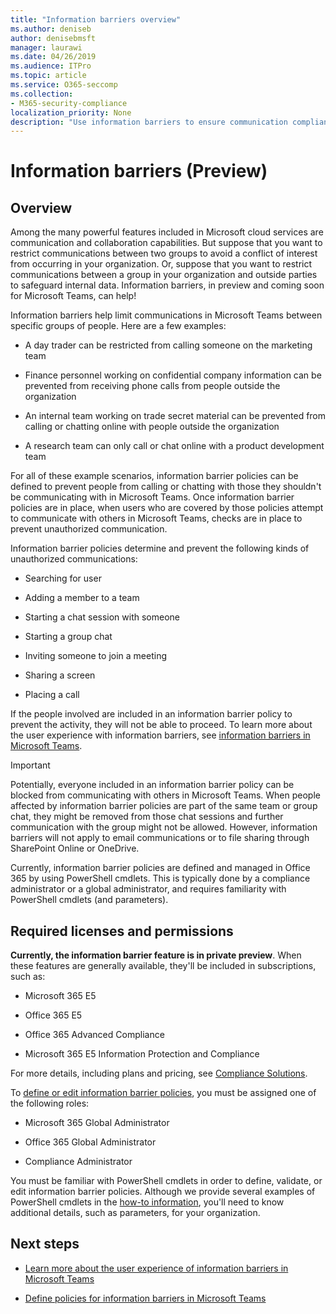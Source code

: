 ```yaml
---
title: "Information barriers overview"
ms.author: deniseb
author: denisebmsft
manager: laurawi
ms.date: 04/26/2019
ms.audience: ITPro
ms.topic: article
ms.service: O365-seccomp
ms.collection:
- M365-security-compliance
localization_priority: None
description: "Use information barriers to ensure communication compliance using Microsoft Teams within your organization."
---
```


# Information barriers (Preview)

## Overview

Among the many powerful features included in Microsoft cloud services are communication and collaboration capabilities. But suppose that you want to restrict communications between two groups to avoid a conflict of interest from occurring in your organization. Or, suppose that you want to restrict communications between a group in your organization and outside parties to safeguard internal data. Information barriers, in preview and coming soon for Microsoft Teams, can help! 

Information barriers help limit communications in Microsoft Teams between specific groups of people. Here are a few examples:

- A day trader can be restricted from calling someone on the marketing team

- Finance personnel working on confidential company information can be prevented from receiving phone calls from people outside the organization

- An internal team working on trade secret material can be prevented from calling or chatting online with people outside the organization

- A research team can only call or chat online with a product development team

For all of these example scenarios, information barrier policies can be defined to prevent people from calling or chatting with those they shouldn't be communicating with in Microsoft Teams. Once information barrier policies are in place, when users who are covered by those policies attempt to communicate with others in Microsoft Teams, checks are in place to prevent unauthorized communication. 

Information barrier policies determine and prevent the following kinds of unauthorized communications:

- Searching for user

- Adding a member to a team

- Starting a chat session with someone

- Starting a group chat 

- Inviting someone to join a meeting

- Sharing a screen 

- Placing a call

If the people involved are included in an information barrier policy to prevent the activity, they will not be able to proceed. To learn more about the user experience with information barriers, see [information barriers in Microsoft Teams](https://docs.microsoft.com/MicrosoftTeams/information-barriers-in-teams).

> [!IMPORTANT]
> Potentially, everyone included in an information barrier policy can be blocked from communicating with others in Microsoft Teams. When people affected by information barrier policies are part of the same team or group chat, they might be removed from those chat sessions and further communication with the group might not be allowed. However, information barriers will not apply to email communications or to file sharing through SharePoint Online or OneDrive. 

Currently, information barrier policies are defined and managed in Office 365 by using PowerShell cmdlets. This is typically done by a compliance administrator or a global administrator, and requires familiarity with PowerShell cmdlets (and parameters).

## Required licenses and permissions

**Currently, the information barrier feature is in private preview**. When these features are generally available, they'll be included in subscriptions, such as:

- Microsoft 365 E5

- Office 365 E5

- Office 365 Advanced Compliance

- Microsoft 365 E5 Information Protection and Compliance

For more details, including plans and pricing, see [Compliance Solutions](https://products.office.com/business/security-and-compliance/compliance-solutions).

To [define or edit information barrier policies](define-information-barriers-policies.md), you must be assigned one of the following roles:

- Microsoft 365 Global Administrator

- Office 365 Global Administrator

- Compliance Administrator

You must be familiar with PowerShell cmdlets in order to define, validate, or edit information barrier policies. Although we provide several examples of PowerShell cmdlets in the [how-to information](define-information-barriers-policies.md), you'll need to know additional details, such as parameters, for your organization.

## Next steps

- [Learn more about the user experience of information barriers in Microsoft Teams](https://docs.microsoft.com/MicrosoftTeams/information-barriers-in-teams)

- [Define policies for information barriers in Microsoft Teams](define-information-barriers-policies.md) 

